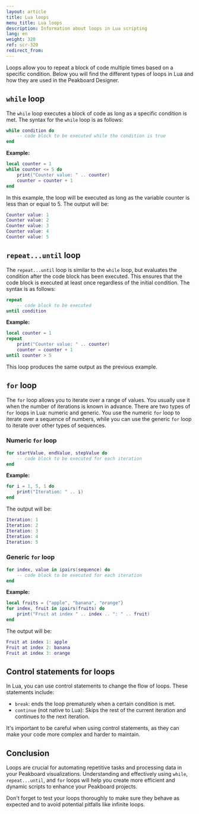 ```yaml
---
layout: article
title: Lua loops
menu_title: Lua loops
description: Information about loops in Lua scripting
lang: en
weight: 320
ref: scr-320
redirect_from:
---
```


Loops allow you to repeat a block of code multiple times based on a specific condition. Below you will find the different types of loops in Lua and how they are used in the Peakboard Designer.

## `while` loop

The `while` loop executes a block of code as long as a specific condition is met. The syntax for the `while` loop is as follows:

```lua
while condition do
    -- code block to be executed while the condition is true
end
```

**Example:**

```lua
local counter = 1
while counter <= 5 do
    print("Counter value: " .. counter)
    counter = counter + 1
end
```

In this example, the loop will be executed as long as the variable counter is less than or equal to 5. The output will be:

```lua
Counter value: 1
Counter value: 2
Counter value: 3
Counter value: 4
Counter value: 5
```

## `repeat...until` loop

The `repeat...until` loop is similar to the `while` loop, but evaluates the condition after the code block has been executed. This ensures that the code block is executed at least once regardless of the initial condition. The syntax is as follows:

```lua
repeat
    -- code block to be executed
until condition
```

**Example:**

```lua
local counter = 1
repeat
    print("Counter value: " .. counter)
    counter = counter + 1
until counter > 5
```

This loop produces the same output as the previous example.

## `for` loop

The `for` loop allows you to iterate over a range of values. You usually use it when the number of iterations is known in advance. There are two types of `for` loops in Lua: numeric and generic. You use the numeric `for` loop to iterate over a sequence of numbers, while you can use the generic `for` loop to iterate over other types of sequences.

### Numeric `for` loop

```lua
for startValue, endValue, stepValue do
    -- code block to be executed for each iteration
end
```

**Example:**

```lua
for i = 1, 5, 1 do
    print("Iteration: " .. i)
end
```

The output will be:

```lua
Iteration: 1
Iteration: 2
Iteration: 3
Iteration: 4
Iteration: 5
```

### Generic `for` loop

```lua
for index, value in ipairs(sequence) do
    -- code block to be executed for each iteration
end
```

**Example:**

```lua
local fruits = {"apple", "banana", "orange"}
for index, fruit in ipairs(fruits) do
    print("Fruit at index " .. index .. ": " .. fruit)
end
```

The output will be:

```lua
Fruit at index 1: apple
Fruit at index 2: banana
Fruit at index 3: orange
```

## Control statements for loops

In Lua, you can use control statements to change the flow of loops. These statements include:

* `break`: ends the loop prematurely when a certain condition is met.
* `continue` (not native to Lua): Skips the rest of the current iteration and continues to the next iteration.

It's important to be careful when using control statements, as they can make your code more complex and harder to maintain.

## Conclusion

Loops are crucial for automating repetitive tasks and processing data in your Peakboard visualizations. Understanding and effectively using `while`, `repeat...until`, and `for` loops will help you create more efficient and dynamic scripts to enhance your Peakboard projects.

Don't forget to test your loops thoroughly to make sure they behave as expected and to avoid potential pitfalls like infinite loops.

